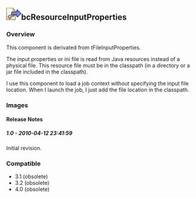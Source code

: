 ## <img src='./logo.jpg' width='40' height='40'>bcResourceInputProperties

### Overview
This component is derivated from tFileInputProperties.

The input properties or ini file is read from Java resources instead of a physical file. This resource file must be in the classpath (in a directory or a jar file included in the classpath).

I use this component to load a job context without specifying the input file location. When I launch the job, I just add the file location in the classpath.
### Images




#### Release Notes

##### 1.0 - 2010-04-12 23:41:59
Initial revision.
### Compatible
 -  3.1 (obsolete)
 -   3.2 (obsolete)
 -   4.0 (obsolete)